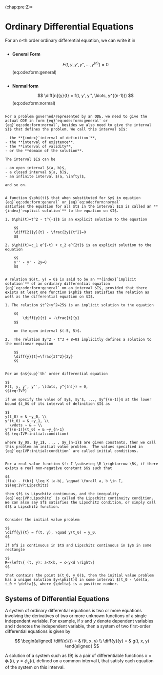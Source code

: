 ```{index} Ordinary Differential Equation
```
(chap:pre:2)=
# Ordinary Differential Equations

For an $n$-th order ordinary differential equation, we can write it in

```{index} Ordinary Differential Equation; General Form
```
- **General Form**

    $$
    F(t, y, y', y'', \ldots, y^{(n)}) = 0
    $$(eq:ode:form:general)

```{index} Ordinary Differential Equation; Normal Form
```
- **Normal form**

    $$
    \diff[n]{y}{t} = f(t, y', y'', \ldots, y^{(n-1)})
    $$(eq:ode:form:normal)

```{index} Ordinary Differential Equation; Interval
```
```{prf:remark} Interval of definition $I$
For a problem governed/represented by an ODE, we need to give the actual ODE in form {eq}`eq:ode:form:general` or {eq}`eq:ode:form:normal`, besides we also need to give the interval $I$ that defines the problem. We call this interval $I$:

- the **{index}`interval of definition`**, 
- the **interval of existence**, 
- the **interval of validity**,
- or the **domain of the solution**.

The interval $I$ can be

- an open interval $(a, b)$,
- a closed interval $[a, b]$,
- an infinite interval $(a, \infty)$,

and so on.
```

```{index} pair: Ordinary Differential Equation; Explicit Solution
```

```{prf:definition} Explicit Solution of an ODE
A function $\phi(t)$ that when substituted for $y$ in equation {eq}`eq:ode:form:general` or {eq}`eq:ode:form:normal`
satisfies the equation for all $t$ in the interval $I$ is called an **{index}`explicit solution`** to the equation on $I$.
```

```{prf:example}
1. $\phi(t)=t^2 - t^{-1}$ is an explicit solution to the equation

    $$
    \diff[2]{y}{t} - \frac{2y}{t^2}=0
    $$

2. $\phi(t)=c_1 e^{-t} + c_2 e^{2t}$ is an explicit solution to the equation

    $$
    y'' - y' - 2y=0
    $$
```

```{index} pair: Ordinary Differential Equation; Implicit Solution
```

```{prf:definition} Implicit Solution of an ODE
A relation $G(t, y) = 0$ is said to be an **{index}`implicit solution`** of an ordinary differential equation {eq}`eq:ode:form:general` on an interval $I$, provided that there exists at least one function $\phi$ that satisfies the relation as well as the differential equation on $I$.
```

```{prf:example}
1. The relation $t^2+y^2=25$ is an implicit solution to the equation

    $$
        \diff{y}{t} = -\frac{t}{y}
    $$

    on the open interval $(-5, 5)$.

2.  The relation $y^2 - t^3 + 8=0$ implicitly defines a solution to the nonlinear equation

    $$
    \diff{y}{t}=\frac{3t^2}{2y}
    $$
```

```{index} triple: Ordinary Differential Equation; Initial Value Problem; IVP
```

```{prf:definition} Initial Value Problem
For an $n${sup}`th` order differential equation

$$
F(t, y, y', y'', \ldots, y^{(n)}) = 0,
$$(eq:IVP)

if we specify the value of $y$, $y'$, ..., $y^{(n-1)}$ at the lower bound $t_0$ of its interval of definition $I$ as

$$
y(t_0) = & ~y_0, \\
y'(t_0) = & ~y_1, \\
  \vdots ~ & ~ \\
y^{(n-1)}(t_0) = & ~y_{n-1}
$$ (eq:IVP:initial:condition)

where $y_0$, $y_1$, ... , $y_{n-1}$ are given constants, then we call this problem an initial value problem.  The values specified in {eq}`eq:IVP:initial:condition` are called initial conditions.
```

```{index} Ordinary Differential Equation; Lipschitz Continuity
```

```{prf:definition} Lipschitz Continuity
For a real-value function $f: I \subseteq \R \rightarrow \R$, if there exists a real non-negative constant $K$ such that

$$
|f(a) - f(b)| \leq K |a-b|, \qquad \forall a, b \in I, 
$$(eq:IVP:Lipschitz)

then $f$ is Lipschitz continuous, and the inequality {eq}`eq:IVP:Lipschitz` is called the Lipschitz continuity condition. We can also say $f$ satisfies the Lipschitz condition, or simply call $f$ a Lipschitz function.
```


```{index} Ordinary Differential Equation; Existence and Uniqueness
```

```{prf:theorem} Existence and Uniqueness
Consider the initial value problem

$$
\diff{y}{t} = f(t, y), \quad y(t_0) = y_0.
$$

If $f$ is continuous in $t$ and Lipschitz continuous in $y$ in some rectangle

$$
R=\left\{ (t, y): a<t<b, ~ c<y<d \right\}
$$

that contains the point $(t_0, y_0)$, then the initial value problem has a unique solution $y=\phi(t)$ in some interval $[t_0 - \delta,  t_0 + \delta]$, where $\delta$ is a positive number.
```

## Systems of Differential Equations

A system of ordinary differential equations is two or more
equations involving the derivatives of two or more unknown functions of a single
independent variable. For example, if $x$ and $y$ denote dependent variables and $t$
denotes the independent variable, then a system of two first-order differential
equations is given by

$$
\begin{aligned}
\diff{x}{t} = & f(t, x, y) \\
\diff{y}{y} = & g(t, x, y)
\end{aligned}
$$

A solution of a system such as (9) is a pair of differentiable functions $x=\phi_1(t)$, $y=\phi_2(t)$, defined on a common interval $I$, that satisfy each equation of the system
on this interval.

<!-- ## Analytical Solution Methods


$\N$, $\N_0$
$\Z$
$\R$
$\C$ -->
